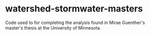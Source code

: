 # watershed-stormwater-masters
Code used to for completing the analysis found in Mirae Guenther's master's thesis at the University of Minnesota.
